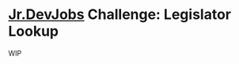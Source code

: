 # <a href='http://www.jrdevjobs.com' target='_blank'>Jr.DevJobs</a> Challenge: Legislator Lookup

WIP